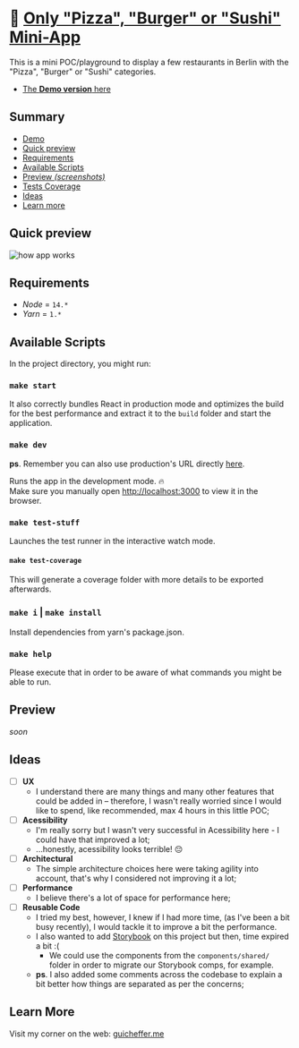 # 🍕 [Only "Pizza", "Burger" or "Sushi" Mini-App](#demo-url)

This is a mini POC/playground to display a few restaurants in Berlin with the "Pizza", "Burger" or "Sushi" categories.

<!-- TODO: Add demo URL (#demo-url) -->
- [The **Demo version** here](#demo-url)

## Summary

- [Demo](#demo-url)
- [Quick preview](#quick-preview)
- [Requirements](#requirements)
- [Available Scripts](#available-scripts)
- [Preview *(screenshots)*](#preview)
- [Tests Coverage](#tests-coverage)
- [Ideas](#ideas)
- [Learn more](#learn-more)

## Quick preview

<!-- TODO: Add demo URL (#demo-gif) -->
![how app works](#demo-gif)

## Requirements

- _Node_ = `14.*`
- _Yarn_ = `1.*`

## Available Scripts

In the project directory, you might run:

### `make start`

It also correctly bundles React in production mode and optimizes the build for the best performance and extract it to the `build` folder and start the application.

### `make dev`

**ps**. Remember you can also use production's URL directly [here](#demo-url).

Runs the app in the development mode. 🔥<br />
Make sure you manually open [http://localhost:3000](http://localhost:3000) to view it in the browser.

### `make test-stuff`

Launches the test runner in the interactive watch mode.

#### `make test-coverage`

This will generate a coverage folder with more details to be exported afterwards.

### `make i` | `make install`

Install dependencies from yarn's package.json.

### `make help`

Please execute that in order to be aware of what commands you might be able to run.

## Preview

_soon_

## Ideas

- [ ] **UX** <br/>
  - I understand there are many things and many other features that could be added in – therefore, I wasn't really worried since I would like to spend, like recommended, max 4 hours in this little POC;
- [ ] **Acessibility** <br/>
  - I'm really sorry but I wasn't very successful in Acessibility here - I could have that improved a lot;
  - ...honestly, acessibility looks terrible! 😔
- [ ] **Architectural** <br/>
  - The simple architecture choices here were taking agility into account, that's why I considered not improving it a lot;
- [ ] **Performance** <br/>
  - I believe there's a lot of space for performance here;
- [ ] **Reusable Code** <br/>
  - I tried my best, however, I knew if I had more time, (as I've been a bit busy recently), I would tackle it to improve a bit the performance.
  - I also wanted to add [Storybook](https://storybook.js.org/) on this project but then, time expired a bit :(
    - We could use the components from the `components/shared/` folder in order to migrate our Storybook comps, for example.
  - **ps**. I also added some comments across the codebase to explain a bit better how things are separated as per the concerns;

## Learn More

Visit my corner on the web: [guicheffer.me](http://guicheffer.me)
